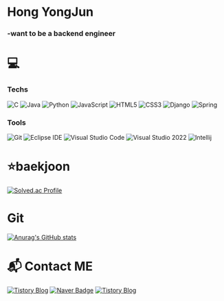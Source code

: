 # Hong YongJun 
### -want to be a backend engineer



# 💻
### Techs
![C](https://img.shields.io/badge/C-A8B9CC.svg?&style=for-the-badge&logo=C&logoColor=white)
![Java](https://img.shields.io/badge/Java-007396.svg?&style=for-the-badge&logo=Java&logoColor=white)
![Python](https://img.shields.io/badge/Python-3776AB.svg?&style=for-the-badge&logo=Python&logoColor=white)
![JavaScript](https://img.shields.io/badge/JavaScript-F7DF1E.svg?&style=for-the-badge&logo=JavaScript&logoColor=white)
![HTML5](https://img.shields.io/badge/HTML5-E34F26.svg?&style=for-the-badge&logo=HTML5&logoColor=white)
![CSS3](https://img.shields.io/badge/CSS3-1572B6.svg?&style=for-the-badge&logo=CSS3&logoColor=white)
![Django](https://img.shields.io/badge/Django-092E20.svg?&style=for-the-badge&logo=Django&logoColor=white)
![Spring](https://img.shields.io/badge/Spring-6DB33F.svg?&style=for-the-badge&logo=Spring&logoColor=white)


### Tools
![Git](https://img.shields.io/badge/Git-F05032.svg?&style=for-the-badge&logo=Git&logoColor=white)
![Eclipse IDE](https://img.shields.io/badge/Eclipse%20IDE-2C2255.svg?&style=for-the-badge&logo=Eclipse%20IDE&logoColor=white)
![Visual Studio Code](https://img.shields.io/badge/Visual%20Studio%20Code-007ACC.svg?&style=for-the-badge&logo=Visual%20Studio%20Code&logoColor=white)
![Visual Studio 2022](https://img.shields.io/badge/Visual%20Studio%202022-5C2D91.svg?&style=for-the-badge&logo=Visual%20Studio%20Code&logoColor=white)
![Intellij](https://img.shields.io/badge/Intellij-000000.svg?&style=for-the-badge&logo=IntelliJIDEA&logoColor=white)

# ⭐baekjoon
[![Solved.ac Profile](http://mazassumnida.wtf/api/v2/generate_badge?boj=kevin0928)](https://solved.ac/kevin0928/)

# Git 
[![Anurag's GitHub stats](https://github-readme-stats.vercel.app/api?username=yongjun-hong)](https://github.com/anuraghazra/github-readme-stats)
# :mailbox_with_mail: Contact ME
[![Tistory Blog](http://img.shields.io/badge/-Tistory%20blog-black?style=for-the-badg&logo=Tistory&link=https://solution-is-here.tistory.com//)](https://solution-is-here.tistory.com/)
[![Naver Badge](https://img.shields.io/badge/Naver-03C75A?style=for-the-badg&logo=Naver&logoColor=white&link=mailto:kevin0928@naver.com)](mailto:kevin0928@naver.com)
[![Tistory Blog](http://img.shields.io/badge/-Instagram-E4405F?style=for-the-badg&logo=Instagram&logoColor=white&link=https://www.instagram.com/yong_goose//)](https://www.instagram.com/yong_goose/)
